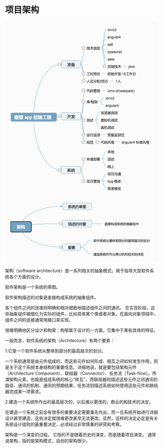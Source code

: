# 项目架构

![1](2301.png)
![2](2302.png)

 架构（software architecture）是一系列相关的抽象模式，用于指导大型软件系统各个方面的设计。

 软件架构是一个系统的草图。

 软件架构描述的对象是直接构成系统的抽象组件。

 各个组件之间的连接则明确和相对细致地描述组件之间的通讯。
 在实现阶段，这些抽象组件被细化为实际的组件，比如具体某个类或者对象。在面向对象领域中，组件之间的连接通常用接口来实现。 

很难明确地区分设计和构架：构架属于设计的一方面，它集中于某些具体的特征。

一般而言，软件系统的架构（Architecture）有两个要素：

1.它是一个软件系统从整体到部分的最高层次的划分。

一个系统通常是由元件组成的，而这些元件如何形成、相互之间如何发生作用，则是关于这个系统本身结构的重要信息。详细地说，就是要包括架构元件（Architecture Component）、联结器（Connector）、任务流（Task-flow）。所谓架构元素，也就是组成系统的核心"砖瓦"，而联结器则描述这些元件之间通讯的路径、通讯的机制、通讯的预期结果，任务流则描述系统如何使用这些元件和联结器完成某一项需求。

2.建造一个系统所作出的最高层次的、以后难以更改的，商业的和技术的决定。

在建造一个系统之前会有很多的重要决定需要事先作出，而一旦系统开始进行详细设计甚至建造，这些决定就很难更改甚至无法更改。显然，这样的决定必定是有关系统设计成败的最重要决定，必须经过非常慎重的研究和考察。

架构是一个演变的过程。
它指的不是随着历史的演变，而是随着项目演变。
通常说架构，指的是架构模式，自创的架构很少。
